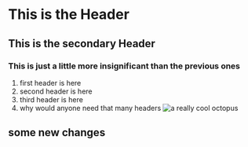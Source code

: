 # This is the Header
## This is the secondary Header
### This is just a little more insignificant than the previous ones
1. first header is here
2. second header is here
3. third header is here
4. why would anyone need that many headers
![a really cool octopus](https://the-public-domain-review.imgix.net/collections/verany-cephalopods/mollusques-0157.jpg?fit=max&w=2400)
## some new changes
